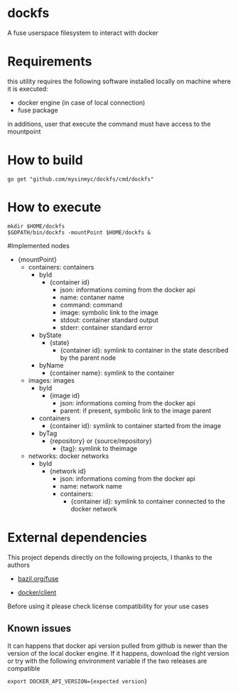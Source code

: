 # dockfs

A fuse userspace filesystem to interact with docker



# Requirements

this utility requires the following software installed locally on machine where it is executed:
* docker engine (in case of local connection)
* fuse package

in additions, user that execute the command must have access to the mountpoint



# How to build

```
go get "github.com/mysinmyc/dockfs/cmd/dockfs"
```



# How to execute

```
mkdir $HOME/dockfs
$GOPATH/bin/dockfs -mountPoint $HOME/dockfs &
```



#Implemented nodes

* {mountPoint}
  * containers: containers	
    * byId	
      * {container id}
        * json:	informations coming from the docker api
        * name:	contaner name
        * command: command
        * image: symbolic link to the image
        * stdout: container standard output
        * stderr: container standard error
    * byState
      * {state}
        * {container id}: symlink to container in the state described by the parent node
    * byName
      * {container name}: symlink to the container
  * images: images
    * byId
      * {image id}
        * json:	informations coming from the docker api
        * parent: if present, symbolic link to the image parent
	* containers
	  * {container id}: symlink to container started from the image
    * byTag
      * {repository} or {source/repository}
        * {tag}: symlink to theimage 
  * networks: docker networks
    * byId
      * {network id}
        * json: informations coming from the docker api
        * name: network name
        * containers: 
          * {container id}: symlink to container connected to the docker network
	
# External dependencies

This project depends directly on the following projects, I thanks to the authors

* [bazil.org/fuse](https://github.com/bazil/fuse)

* [docker/client](https://github.com/docker/docker/tree/master/client)

Before using it please check license compatibility for your use cases



## Known issues

It can happens that docker api version pulled from github is newer than the version of the local docker engine. If it happens, download the right version or try with the following environment variable if the two releases are compatible

```
export DOCKER_API_VERSION={expected version}
```
